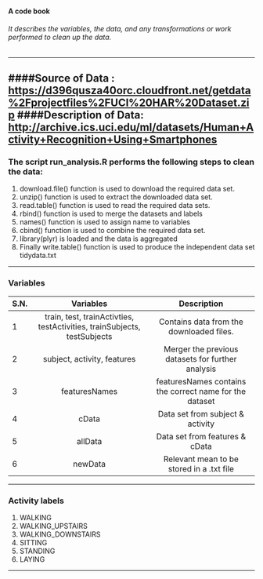 #### A code book 
###### It describes the variables, the data, and any transformations or work  performed to clean up the data. 
-----------------------------------------------------------------------------------------------------------------------------
####Source of Data : https://d396qusza40orc.cloudfront.net/getdata%2Fprojectfiles%2FUCI%20HAR%20Dataset.zip
####Description of Data: http://archive.ics.uci.edu/ml/datasets/Human+Activity+Recognition+Using+Smartphones
-----------------------------------------------------------------------------------------------------------------------------
### The script run_analysis.R performs the following steps to clean the data: 

1. download.file() function is used to download the required data set.
2. unzip() function is used to extract the downloaded data set.
3. read.table() function is used to read the required data sets.
4. rbind() function is used to merge the datasets and labels
5. names() function is used to assign name to variables
6. cbind() function is used to combine the required data set.
7. library(plyr) is loaded and the data is aggregated
8. Finally write.table() function is used to produce the independent data set tidydata.txt


----------------------------------------------------------------------------------------------------------------------------
### Variables 
| S.N. |                                 Variables                                |                       Description                       |
|------|:------------------------------------------------------------------------:|:-------------------------------------------------------:|
| 1    | train, test, trainActivties, testActivities, trainSubjects, testSubjects | Contains data from the downloaded files.                |
| 2    | subject, activity, features                                              | Merger the previous datasets for further analysis       |
| 3    | featuresNames                                                            | featuresNames contains the correct name for the dataset |
| 4    | cData                                                                    | Data set from subject & activity                        |
| 5    | allData                                                                  | Data set from features & cData                          |
| 6    | newData                                                                  | Relevant mean to be stored in a .txt file               |


-----------------------------------------------------------------------------------------------------------------------------
### Activity labels
1. WALKING
2. WALKING_UPSTAIRS
3. WALKING_DOWNSTAIRS
4. SITTING
5. STANDING
6. LAYING


-----------------------------------------------------------------------------------------------------------------------------

